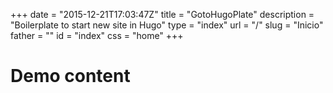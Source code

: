 +++
date = "2015-12-21T17:03:47Z"
title = "GotoHugoPlate"
description = "Boilerplate to start new site in Hugo"
type = "index"
url = "/"
slug = "Inicio"
father = ""
id = "index"
css = "home"
+++


<h1>Demo content</h1>
